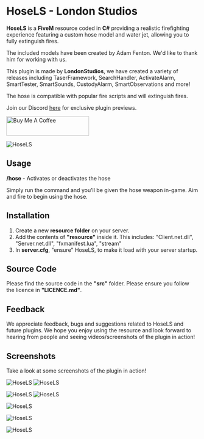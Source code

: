 

# HoseLS - London Studios
**HoseLS** is a **FiveM** resource coded in **C#** providing a realistic firefighting experience featuring a custom hose model and water jet, allowing you to fully extinguish fires.

The included models have been created by Adam Fenton. We'd like to thank him for working with us.

This plugin is made by **LondonStudios**, we have created a variety of releases including TaserFramework, SearchHandler, ActivateAlarm, SmartTester, SmartSounds, CustodyAlarm, SmartObservations and more!

The hose is compatible with popular fire scripts and will extinguish fires.

Join our Discord [here](https://discord.gg/AtPt9ND) for exclusive plugin previews.

<a href="https://www.buymeacoffee.com/londonstudios" target="_blank"><img src="https://cdn.buymeacoffee.com/buttons/default-orange.png" alt="Buy Me A Coffee" style="height: 51px !important;width: 217px !important;" ></a>

![HoseLS](https://i.imgur.com/hVOIchW.png)

## Usage
**/hose** - Activates or deactivates the hose

Simply run the command and you'll be given the hose weapon in-game. Aim and fire to begin using the hose.

## Installation
 1.  Create a new **resource folder** on your server.
 2.  Add the contents of **"resource"** inside it. This includes:
"Client.net.dll", "Server.net.dll", "fxmanifest.lua", "stream"
3. In **server.cfg**, "ensure" HoseLS, to make it load with your server startup.
## Source Code
Please find the source code in the **"src"** folder. Please ensure you follow the licence in **"LICENCE.md"**.

## Feedback
We appreciate feedback, bugs and suggestions related to HoseLS and future plugins. We hope you enjoy using the resource and look forward to hearing from people and seeing videos/screenshots of the plugin in action!

## Screenshots
Take a look at some screenshots of the plugin in action!

![HoseLS](https://i.imgur.com/BnNTteJ.png)
![HoseLS](https://i.imgur.com/SZnyEay.png)

![HoseLS](https://i.imgur.com/Mv7ZH9z.png)
![HoseLS](https://i.imgur.com/vh2yBS2.png)

![HoseLS](https://i.imgur.com/Q3tShwP.png)

![HoseLS](https://i.imgur.com/36gTcJB.png)

![HoseLS](https://i.imgur.com/qBDqwid.png)